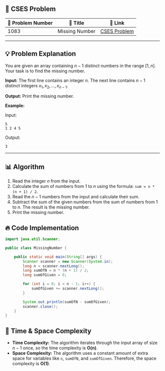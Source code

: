 ## 📝 **CSES Problem**
| 🔢 Problem Number | 📌 Title | 🔗 Link |
|------------------|--------------------------|--------------------------|
| 1083 | Missing Number | [CSES Problem](https://cses.fi/problemset/task/1083/) |

---

## 💡 **Problem Explanation**

You are given an array containing $n-1$ distinct numbers in the range $[1, n]$. Your task is to find the missing number.

**Input:** The first line contains an integer $n$. The next line contains $n-1$ distinct integers $x_1, x_2, \dots, x_{n-1}$.

**Output:** Print the missing number.

**Example:**

Input:
```
5
1 2 4 5
```

Output:
```
3
```

---

## 📊 **Algorithm**

1.  Read the integer $n$ from the input.
2.  Calculate the sum of numbers from 1 to $n$ using the formula: `sum = n * (n + 1) / 2`.
3.  Read the $n-1$ numbers from the input and calculate their sum.
4.  Subtract the sum of the given numbers from the sum of numbers from 1 to $n$. The result is the missing number.
5.  Print the missing number.

## 🔥 **Code Implementation**

```java
import java.util.Scanner;

public class MissingNumber {

    public static void main(String[] args) {
        Scanner scanner = new Scanner(System.in);
        long n = scanner.nextLong();
        long sumOfN = n * (n + 1) / 2;
        long sumOfGiven = 0;

        for (int i = 0; i < n - 1; i++) {
            sumOfGiven += scanner.nextLong();
        }

        System.out.println(sumOfN - sumOfGiven);
        scanner.close();
    }
}
```

## 🚀 **Time & Space Complexity**

*   **Time Complexity:** The algorithm iterates through the input array of size $n-1$ once, so the time complexity is **O(n)**.
*   **Space Complexity:** The algorithm uses a constant amount of extra space for variables like `n`, `sumOfN`, and `sumOfGiven`. Therefore, the space complexity is **O(1)**.
